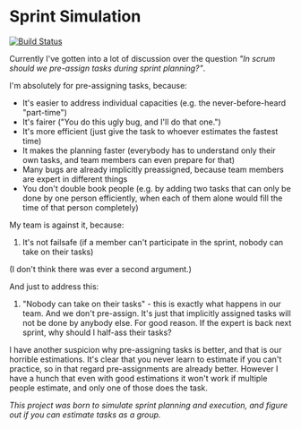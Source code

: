 # Sprint Simulation

[![Build Status](https://travis-ci.com/slothsoft/sprint-simulation.svg?branch=master)](https://travis-ci.com/slothsoft/sprint-simulation)


Currently I've gotten into a lot of discussion over the question *"In scrum should we pre-assign tasks during sprint planning?"*. 

I'm absolutely for pre-assigning tasks, because:

- It's easier to address individual capacities (e.g. the never-before-heard "part-time")
- It's fairer ("You do this ugly bug, and I'll do that one.")
- It's more efficient (just give the task to whoever estimates the fastest time)
- It makes the planning faster (everybody has to understand only their own tasks, and team members can even prepare for that)
- Many bugs are already implicitly preassigned, because team members are expert in different things
- You don't double book people (e.g. by adding two tasks that can only be done by one person efficiently, when each of them alone would fill the time of that person completely)

My team is against it, because:

1. It's not failsafe (if a member can't participate in the sprint, nobody can take on their tasks)

(I don't think there was ever a second argument.)

And just to address this:

1. "Nobody can take on their tasks" - this is exactly what happens in our team. And we don't pre-assign. It's just that implicitly assigned tasks will not be done by anybody else. For good reason. If the expert is back next sprint, why should I half-ass their tasks?

I have another suspicion why pre-assigning tasks is better, and that is our horrible estimations. It's clear that you never learn to estimate if you can't practice, so in that regard pre-assignments are already better. However I have a hunch that even with good estimations it won't work if multiple people estimate, and only one of those does the task.

*This project was born to simulate sprint planning and execution, and figure out if you can estimate tasks as a group.*


